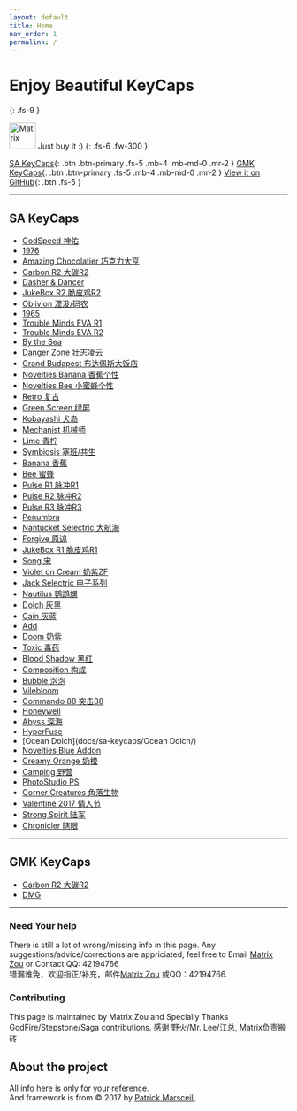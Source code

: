 ```yaml
---
layout: default
title: Home
nav_order: 1
permalink: /
---
```



# Enjoy Beautiful KeyCaps 
{: .fs-9 }

<img src="{{ 'assets/images/avatar.jpg' | relative_url }}" alt="Matrix" height="48" width="48"> Just buy it :) 
{: .fs-6 .fw-300 }

[SA KeyCaps](#sa-keycaps){: .btn .btn-primary .fs-5 .mb-4 .mb-md-0 .mr-2 } [GMK KeyCaps](#gmk-keycaps){: .btn .btn-primary .fs-5 .mb-4 .mb-md-0 .mr-2 } [View it on GitHub](https://github.com/matrixzj/matrixzj.github.io){: .btn .fs-5 }

---

## SA KeyCaps

* [GodSpeed 神佑](docs/sa-keycaps/GodSpeed/)
* [1976](docs/sa-keycaps/1976/)
* [Amazing Chocolatier 巧克力大亨](docs/sa-keycaps/Amazing-Chocolatier/)
* [Carbon R2 大碳R2](docs/sa-keycaps/Carbon-R2/)
* [Dasher & Dancer](docs/sa-keycaps/Dasher-Dancer/)
* [JukeBox R2 脆皮鸡R2](docs/sa-keycaps/JukeBox-R2/)
* [Oblivion 湮没/码农](docs/sa-keycaps/Oblivion/)  
* [1965](docs/sa-keycaps/1965/)  
* [Trouble Minds EVA R1](docs/sa-keycaps/EVA-R1/)  
* [Trouble Minds EVA R2](docs/sa-keycaps/EVA-R2/)  
* [By the Sea](docs/sa-keycaps/By-the-Sea/)  
* [Danger Zone 壮志凌云](docs/sa-keycaps/Danger-Zone/)  
* [Grand Budapest 布达佩斯大饭店](docs/sa-keycaps/Grand-Budapest/)  
* [Novelties Banana 香蕉个性](docs/sa-keycaps/Novelties-Banana/)  
* [Novelties Bee 小蜜蜂个性](docs/sa-keycaps/Novelties-Bee/)  
* [Retro 复古](docs/sa-keycaps/Retro/)  
* [Green Screen 绿屏](docs/sa-keycaps/Green-Screen/)  
* [Kobayashi 犬岛](docs/sa-keycaps/Kobayashi/)  
* [Mechanist 机械师](docs/sa-keycaps/Mechanist/)  
* [Lime 青柠](docs/sa-keycaps/Lime/)  
* [Symbiosis 塞班/共生](docs/sa-keycaps/Symbiosis/)  
* [Banana 香蕉](docs/sa-keycaps/Banana/)  
* [Bee 蜜蜂](docs/sa-keycaps/Bee/)  
* [Pulse R1 脉冲R1](docs/sa-keycaps/Pulse-R1/)  
* [Pulse R2 脉冲R2](docs/sa-keycaps/Pulse-R2/)  
* [Pulse R3 脉冲R3](docs/sa-keycaps/Pulse-R3/)  
* [Penumbra](docs/sa-keycaps/Penumbra/)  
* [Nantucket Selectric 大航海](docs/sa-keycaps/NantucketSelectric/)  
* [Forgive 原谅](docs/sa-keycaps/Forgive/)  
* [JukeBox R1 脆皮鸡R1](docs/sa-keycaps/JukeBox-R1/)
* [Song 宋](docs/sa-keycaps/Song/)
* [Violet on Cream 奶紫ZF](docs/sa-keycaps/Violet-on-Cream/)
* [Jack Selectric 电子系列](docs/sa-keycaps/Jack-Selectric/)
* [Nautilus 鹦鹉螺](docs/sa-keycaps/Nautilus/)
* [Dolch 灰黑](docs/sa-keycaps/Dolch/)
* [Cain 灰蓝](docs/sa-keycaps/Cain/)
* [Add](docs/sa-keycaps/Add/)
* [Doom 奶紫](docs/sa-keycaps/Doom/)
* [Toxic 毒药](docs/sa-keycaps/Toxic/)
* [Blood Shadow 黑红](docs/sa-keycaps/Blood-Shadow/)
* [Composition 构成](docs/sa-keycaps/Composition/)
* [Bubble 泡泡](docs/sa-keycaps/Bubble/)
* [Vilebloom ](docs/sa-keycaps/Vilebloom/)
* [Commando 88 突击88](docs/sa-keycaps/Commando88/)
* [Honeywell](docs/sa-keycaps/Honeywell/)
* [Abyss 深海](docs/sa-keycaps/Abyss/)
* [HyperFuse](docs/sa-keycaps/HyperFuse/)
* [Ocean Dolch](docs/sa-keycaps/Ocean Dolch/)
* [Novelties Blue Addon ](docs/sa-keycaps/Novelties-Blue-Addon/)
* [Creamy Orange 奶橙](docs/sa-keycaps/Creamy-Orange/)
* [Camping 野营](docs/sa-keycaps/Camping/)
* [PhotoStudio PS](docs/sa-keycaps/PhotoStudio/)
* [Corner Creatures 角落生物](docs/sa-keycaps/Corner-Creatures/)
* [Valentine 2017 情人节](docs/sa-keycaps/Valentine-2017/)
* [Strong Spirit 陆军](docs/sa-keycaps/Strong-Spirit/)
* [Chronicler 瞎眼](docs/sa-keycaps/Chronicler/)

---

## GMK KeyCaps

* [Carbon R2 大碳R2](docs/gmk-keycaps/Carbon-R2/)
* [DMG](docs/gmk-keycaps/DMG/)

---

### Need Your help

There is still a lot of wrong/missing info in this page. Any suggestions/advice/corrections are appriciated, feel free to Email <a href="mailto:matrix.zj@gmail.com">Matrix Zou</a> or Contact QQ: 42194766  
错漏难免，欢迎指正/补充，邮件<a href="mailto:matrix.zj@gmail.com">Matrix Zou</a> 或QQ：42194766.

### Contributing

This page is maintained by Matrix Zou and Specially Thanks GodFire/Stepstone/Saga contributions.
感谢 野火/Mr. Lee/江总, Matrix负责搬砖

## About the project

All info here is only for your reference.  
And framework is from &copy; 2017 by [Patrick Marsceill](http://patrickmarsceill.com).
